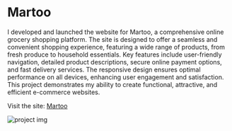# Martoo
I developed and launched the website for Martoo, a comprehensive online grocery shopping platform. The site is designed to offer a seamless and convenient shopping experience, featuring a wide range of products, from fresh produce to household essentials. Key features include user-friendly navigation, detailed product descriptions, secure online payment options, and fast delivery services. The responsive design ensures optimal performance on all devices, enhancing user engagement and satisfaction. This project demonstrates my ability to create functional, attractive, and efficient e-commerce websites.

Visit the site: [Martoo](https://martoo.com/?ign_skip=martoo123)




![project img](https://github.com/AryanBhatt01/Martoo/blob/main/pro6.png)




